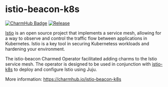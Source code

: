 # istio-beacon-k8s

[![CharmHub Badge](https://charmhub.io/istio-k8s/badge.svg)](https://charmhub.io/istio-beacon-k8s)
[![Release](https://github.com/canonical/istio-beacon-k8s-operator/actions/workflows/release.yaml/badge.svg)](https://github.com/canonical/istio-beacon-k8s-operator/actions/workflows/release.yaml)

[Istio](https://istio.io) is an open source project that implements a service mesh, allowing for a way to observe and control the traffic flow between applications in Kubernetes.  Istio is a key tool in securing Kubernetess workloads and hardening your environment.

The istio-beacon Charmed Operator facilitated adding charms to the Istio service mesh.  The operator is designed to be used in conjunction with [istio-k8s](https://github.com/canonical/istio-k8s-operator) to deploy and configure Istio using Juju.


More information: https://charmhub.io/istio-beacon-k8s
